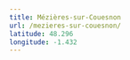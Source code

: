 ```yaml
---
title: Mézières-sur-Couesnon
url: /mezieres-sur-couesnon/
latitude: 48.296
longitude: -1.432
---
```

